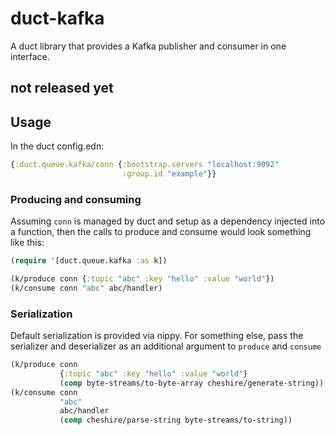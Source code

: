 # duct-kafka

A duct library that provides a Kafka publisher and consumer in one interface. 

## not released yet

## Usage

In the duct config.edn:

```clojure
{:duct.queue.kafka/conn {:bootstrap.servers "localhost:9092"
                         :group.id "example"}}
 ```
 
 
 
### Producing and consuming

Assuming `conn` is managed by duct and setup as a dependency injected into a
function, then the calls to produce and consume would look something like this:

```clojure
(require '[duct.queue.kafka :as k])

(k/produce conn {:topic "abc" :key "hello" :value "world"}) 
(k/consume conn "abc" abc/handler)
 ```

### Serialization

Default serialization is provided via nippy. For something else, pass the
serializer and deserializer as an additional argument to `produce` and
`consume`

```clojure
(k/produce conn
           {:topic "abc" :key "hello" :value "world"} 
           (comp byte-streams/to-byte-array cheshire/generate-string)) 
(k/consume conn
           "abc"
           abc/handler
           (comp cheshire/parse-string byte-streams/to-string))
```
